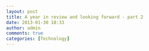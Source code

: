 ```yaml
---
layout: post
title: A year in review and looking forward - part 2
date: 2013-01-30 18:33
author: admin
comments: true
categories: [Technology]
---
```


